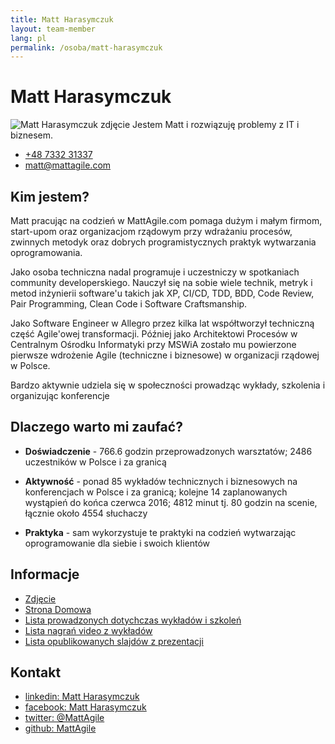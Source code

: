 ```yaml
---
title: Matt Harasymczuk
layout: team-member
lang: pl
permalink: /osoba/matt-harasymczuk
---
```


# Matt Harasymczuk

![Matt Harasymczuk zdjęcie](https://s.gravatar.com/avatar/c0ea68b674a135b4d2cc553673d18931?s=100) Jestem Matt i rozwiązuję problemy z IT i biznesem.

- [+48 7332 31337](tel:+48733231337)
- [matt@mattagile.com](mailto:matt@mattagile.com)

## Kim jestem?
Matt pracując na codzień w MattAgile.com pomaga dużym i małym firmom, start-upom oraz organizacjom rządowym przy wdrażaniu procesów, zwinnych metodyk oraz dobrych programistycznych praktyk wytwarzania oprogramowania.

Jako osoba techniczna nadal programuje i uczestniczy w spotkaniach community developerskiego. Nauczył się na sobie wiele technik, metryk i metod inżynierii software'u takich jak XP, CI/CD, TDD, BDD, Code Review, Pair Programming, Clean Code i Software Craftsmanship.

Jako Software Engineer w Allegro przez kilka lat współtworzył techniczną część Agile'owej transformacji. Później jako Architektowi Procesów w Centralnym Ośrodku Informatyki przy MSWiA zostało mu powierzone pierwsze wdrożenie Agile (techniczne i biznesowe) w organizacji rządowej w Polsce.

Bardzo aktywnie udziela się w społeczności prowadząc wykłady, szkolenia i organizując konferencje

## Dlaczego warto mi zaufać?

- **Doświadczenie** - 766.6 godzin przeprowadzonych warsztatów; 2486 uczestników w Polsce i za granicą

- **Aktywność** - ponad 85 wykładów technicznych i biznesowych na konferencjach w Polsce i za granicą; kolejne 14 zaplanowanych wystąpień do końca czerwca 2016; 4812 minut tj. 80 godzin na scenie, łącznie około 4554 słuchaczy

- **Praktyka** - sam wykorzystuje te praktyki na codzień wytwarzając oprogramowanie dla siebie i swoich klientów

## Informacje
- [Zdjęcie](https://s.gravatar.com/avatar/c0ea68b674a135b4d2cc553673d18931?s=500)
- [Strona Domowa](http://mattagile.com)
- [Lista prowadzonych dotychczas wykładów i szkoleń](http://goo.gl/E1FLd4)
- [Lista nagrań video z wykładów](http://goo.gl/Gyhgse)
- [Lista opublikowanych slajdów z prezentacji](http://www.slideshare.net/mattharasymczuk/presentations)

## Kontakt
- [linkedin: Matt Harasymczuk](https://linkedin.com/in/mattharasymczuk)
- [facebook: Matt Harasymczuk](https://facebook.com/matt.harasymczuk)
- [twitter: @MattAgile](https://twitter.com/MattAgile)
- [github: MattAgile](https://github.com/MattAgile)
